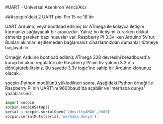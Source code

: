 <!--
---
name: UART
class: interface
type: pinout
description: Raspberry Pi UART pinleri
url: http://elinux.org/RPi_Serial_Connection
pin:
  '8':
    name: TXD / Transmit
    direction: output
    active: high
  '10':
    name: RXD / Receive
    direction: input
    active: high
-->
#UART - Universal Asenkron Verici/Alcı

###socpin'deki 2 UART pini Pin 15 ve 16'dır

UART Arduino, veya bootload edilmiş bir ATmega ile kolayca iletişim kurmanızı sağlayacak bir arayüzdür. Yalnız bu iletişimi kurarken dikkat etmeniz gereken bazı hususlar var. Raspberry Pi 3.3v iken Arduino 5v'tur. Bunları akımları eşitlemeden bağlarsanız cihazlarınızdan dumanlar tütmeye başlayabilir

Örneğin Arduino bootload edilmiş ATmega 328 devresini breadboard'a kurup bir akım regülatörü ile Raspberry Pi'nin 5v yolunu 3.3 v'a dönüştürebilirsiniz. Bu sayede 3.3v logic'ine sahip bir Arduino klonunuz olacak.

socpin-Python modülünü yükledikten sonra, Aşağıdaki Python örneği ile Raspberry Pi'nin UART'ını 9600baud'da açabilir ve 'merhaba dunya' yazabilirsiniz.

```python
import socpin
socpin.socpinSetup()
serial = socpin.serialOpen('/dev/ttyAMA0',9600)
socpin.serialPuts(serial,'merhaba dunya')
```
